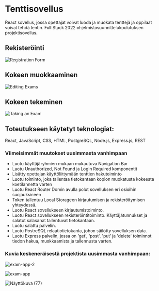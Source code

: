 # Tenttisovellus

React sovellus, jossa opettajat voivat luoda ja muokata tenttejä ja oppilaat voivat tehdä tentin. Full Stack 2022 ohjelmistosuunnittelukoulutuksen projektisovellus.

## Rekisteröinti

![Registration Form](https://user-images.githubusercontent.com/114909607/209111686-d31c6717-4bce-4d36-bda2-fd3e1960700d.gif)

## Kokeen muokkaaminen

![Editing Exams](https://user-images.githubusercontent.com/114909607/209111800-fff823ec-62c5-471a-aac3-81d88b596eb5.gif)

## Kokeen tekeminen

![Taking an Exam](https://user-images.githubusercontent.com/114909607/209111886-5ab2a582-29e0-4980-afd9-b25660cd793e.gif)

## Toteutukseen käytetyt teknologiat:

React, JavaScript, CSS, HTML, PostgreSQL, Node.js, Express.js, REST

### Viimeisimmät muutokset uusimmasta vanhimpaan

- Luotu käyttäjäryhmien mukaan mukautuva Navigation Bar
- Luotu Unauthorized, Not Found ja Login Required komponentit
- Lisätty opettajan käyttöliittymään tenttien hakutoiminto
- Luotu toiminto, joka tallentaa tietokantaan kopion muokatusta kokeesta koetilannetta varten
- Luotu React Router Domin avulla polut sovelluksen eri osioihin suojauksineen
- Token tallentuu Local Storageen kirjautumisen ja rekisteröitymisen yhteydessä.
- Luotu React sovellukseen kirjautumistoiminto.
- Luotu React sovellukseen rekisteröintitoiminto. Käyttäjätunnukset ja salatut salasanat tallentuvat tietokantaan.
- Luotu salattu palvelin.
- Luotu PostreSQL relaatiotietokanta, johon säilötty sovelluksen data.
- Luotu Express palvelin, jossa on 'get', 'post', 'put' ja 'delete' toiminnot tiedon hakua, muokkaamista ja tallennusta varten.

### Kuvia keskeneräisestä projektista uusimmasta vanhimpaan:

![exam-app-2](https://user-images.githubusercontent.com/114909607/204571615-89306a64-f2b7-446c-9577-c7175136b118.png)

![exam-app](https://user-images.githubusercontent.com/114909607/203841555-63476ec4-d738-4f83-82b9-abba338db8d2.png)

![Näyttökuva (77)](https://user-images.githubusercontent.com/114909607/198326914-17c83c5f-7b1b-434f-9f65-bddc83425d95.png)
